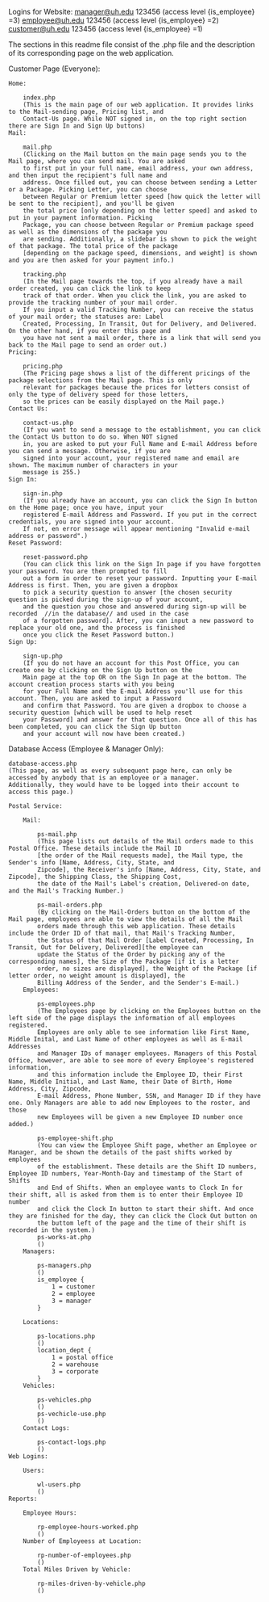 Logins for Website:
    manager@uh.edu 123456 (access level {is_employee} =3)
    employee@uh.edu 123456 (access level {is_employee} =2)
    customer@uh.edu 123456 (access level {is_employee} =1)
    
    
The sections in this readme file consist of the .php file and the description of its corresponding page on the web application. 

Customer Page (Everyone):

    Home:
    
        index.php
        (This is the main page of our web application. It provides links to the Mail-sending page, Pricing list, and
        Contact-Us page. While NOT signed in, on the top right section there are Sign In and Sign Up buttons)
    Mail:
    
        mail.php
        (Clicking on the Mail button on the main page sends you to the Mail page, where you can send mail. You are asked 
        to first put in your full name, email address, your own address, and then input the recipient's full name and 
        address. Once filled out, you can choose between sending a Letter or a Package. Picking Letter, you can choose
        between Regular or Premium letter speed [how quick the letter will be sent to the recipient], and you'll be given
        the total price [only depending on the letter speed] and asked to put in your payment information. Picking 
        Package, you can choose between Regular or Premium package speed as well as the dimensions of the package you 
        are sending. Additionally, a slidebar is shown to pick the weight of that package. The total price of the package
        [depending on the package speed, dimensions, and weight] is shown and you are then asked for your payment info.)
        
        tracking.php
        (In the Mail page towards the top, if you already have a mail order created, you can click the link to keep 
        track of that order. When you click the link, you are asked to provide the tracking number of your mail order. 
        If you input a valid Tracking Number, you can receive the status of your mail order; the statuses are: Label
        Created, Processing, In Transit, Out for Delivery, and Delivered. On the other hand, if you enter this page and
        you have not sent a mail order, there is a link that will send you back to the Mail page to send an order out.)
    Pricing:
    
        pricing.php
        (The Pricing page shows a list of the different pricings of the package selections from the Mail page. This is only 
        relevant for packages because the prices for letters consist of only the type of delivery speed for those letters,
        so the prices can be easily displayed on the Mail page.)
    Contact Us:
        
        contact-us.php
        (If you want to send a message to the establishment, you can click the Contact Us button to do so. When NOT signed
        in, you are asked to put your Full Name and E-mail Address before you can send a message. Otherwise, if you are
        signed into your account, your registered name and email are shown. The maximum number of characters in your
        message is 255.)
    Sign In:
        
        sign-in.php
        (If you already have an account, you can click the Sign In button on the Home page; once you have, input your
        registered E-mail Address and Password. If you put in the correct credentials, you are signed into your account.
        If not, en error message will appear mentioning "Invalid e-mail address or password".)
    Reset Password:
    
        reset-password.php
        (You can click this link on the Sign In page if you have forgotten your password. You are then prompted to fill
        out a form in order to reset your password. Inputting your E-mail Address is first. Then, you are given a dropbox
        to pick a security question to answer [the chosen security question is picked during the sign-up of your account,
        and the question you chose and answered during sign-up will be recorded  //in the database// and used in the case
        of a forgotten password]. After, you can input a new password to replace your old one, and the process is finished
        once you click the Reset Password button.)
    Sign Up:
    
        sign-up.php
        (If you do not have an account for this Post Office, you can create one by clicking on the Sign Up button on the 
        Main page at the top OR on the Sign In page at the bottom. The account creation process starts with you being
        for your Full Name and the E-mail Address you'll use for this account. Then, you are asked to input a Password 
        and confirm that Password. You are given a dropbox to choose a security question [which will be used to help reset
        your Password] and answer for that question. Once all of this has been completed, you can click the Sign Up button
        and your account will now have been created.)

Database Access (Employee & Manager Only):
    
    database-access.php
    (This page, as well as every subsequent page here, can only be accessed by anybody that is an employee or a manager.
    Additionally, they would have to be logged into their account to access this page.)

    Postal Service:

        Mail:
        
            ps-mail.php
            (This page lists out details of the Mail orders made to this Postal Office. These details include the Mail ID 
            [the order of the Mail requests made], the Mail type, the Sender's info [Name, Address, City, State, and 
            Zipcode], the Receiver's info [Name, Address, City, State, and Zipcode], the Shipping Class, the Shipping Cost,
            the date of the Mail's Label's creation, Delivered-on date, and the Mail's Tracking Number.)
            
            ps-mail-orders.php
            (By clicking on the Mail-Orders button on the bottom of the Mail page, employees are able to view the details of all the Mail 
            orders made through this web application. These details include the Order ID of that mail, that Mail's Tracking Number, 
            the Status of that Mail Order [Label Created, Processing, In Transit, Out for Delivery, Delivered][the employee can 
            update the Status of the Order by picking any of the corresponding names], the Size of the Package [if it is a letter 
            order, no sizes are displayed], the Weight of the Package [if letter order, no weight amount is displayed], the
            Billing Address of the Sender, and the Sender's E-mail.)
        Employees:
            
            ps-employees.php
            (The Employees page by clicking on the Employees button on the left side of the page displays the information of all employees registered. 
            Employees are only able to see information like First Name, Middle Inital, and Last Name of other employees as well as E-mail Addresses 
            and Manager IDs of manager employees. Managers of this Postal Office, however, are able to see more of every Employee's registered information,
            and this information include the Employee ID, their First Name, Middle Initial, and Last Name, their Date of Birth, Home Address, City, Zipcode,
            E-mail Address, Phone Number, SSN, and Manager ID if they have one. Only Managers are able to add new Employees to the roster, and those
            new Employees will be given a new Employee ID number once added.)
            
            ps-employee-shift.php
            (You can view the Employee Shift page, whether an Employee or Manager, and be shown the details of the past shifts worked by employees 
            of the establishment. These details are the Shift ID numbers, Employee ID numbers, Year-Month-Day and timestamp of the Start of Shifts 
            and End of Shifts. When an employee wants to Clock In for their shift, all is asked from them is to enter their Employee ID number
            and click the Clock In button to start their shift. And once they are finished for the day, they can click the Clock Out button on 
            the buttom left of the page and the time of their shift is recorded in the system.)
            ps-works-at.php
            ()
        Managers:

            ps-managers.php
            ()
            is_employee {
                1 = customer
                2 = employee
                3 = manager
            }

        Locations:
            
            ps-locations.php
            ()
            location_dept {
                1 = postal office
                2 = warehouse
                3 = corporate
            }
        Vehicles:
            
            ps-vehicles.php
            ()
            ps-vechicle-use.php
            ()
        Contact Logs:
            
            ps-contact-logs.php
            ()
    Web Logins:

        Users:
            
            wl-users.php
            ()
    Reports:

        Employee Hours:

            rp-employee-hours-worked.php
            ()
        Number of Employeess at Location:
        
            rp-number-of-employees.php
            ()
        Total Miles Driven by Vehicle:
        
            rp-miles-driven-by-vehicle.php
            ()
